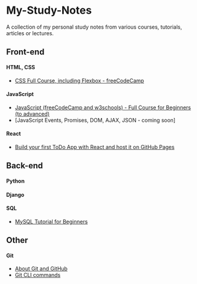 # My-Study-Notes
A collection of my personal study notes from various courses, tutorials, articles or lectures.

## Front-end
#### HTML, CSS
* [CSS Full Course, including Flexbox - freeCodeCamp](./CSS/CSS_fullcourse_flexbox.md)

#### JavaScript
* [JavaScript (freeCodeCamp and w3schools) - Full Course for Beginners (to advanced)](./JavaScript/JavaScriptBeginners.md)
* [JavaScript Events, Promises, DOM, AJAX, JSON - coming soon]

#### React
* [Build your first ToDo App with React and host it on GitHub Pages](./React/React-ToDoApp.md)






## Back-end
#### Python

#### Django

#### SQL
* [MySQL Tutorial for Beginners](./SQL/MySQL-Tutorial-for-Beginners.md)







## Other
#### Git
* [About Git and GitHub](./Git/Git-about.md)
* [Git CLI commands](./Git/Git-CLI-commands.md)

